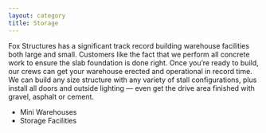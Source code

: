 ```yaml
---
layout: category
title: Storage
---
```


Fox Structures has a significant track record building warehouse facilities both large and small. Customers like the fact that we perform all concrete work to ensure the slab foundation is done right. Once you’re ready to build, our crews can get your warehouse erected and operational in record time. We can build any size structure with any variety of stall configurations, plus install all doors and outside lighting — even get the drive area finished with gravel, asphalt or cement.

* Mini Warehouses
* Storage Facilities